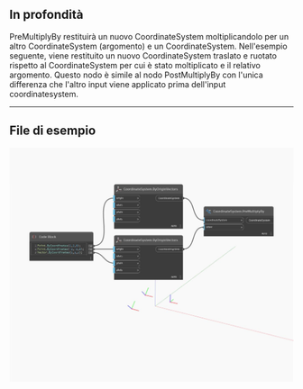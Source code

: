 ## In profondità
PreMultiplyBy restituirà un nuovo CoordinateSystem moltiplicandolo per un altro CoordinateSystem (argomento) e un CoordinateSystem. Nell'esempio seguente, viene restituito un nuovo CoordinateSystem traslato e ruotato rispetto al CoordinateSystem per cui è stato moltiplicato e il relativo argomento. Questo nodo è simile al nodo PostMultiplyBy con l'unica differenza che l'altro input viene applicato prima dell'input coordinatesystem.
___
## File di esempio

![PreMultiplyBy](./Autodesk.DesignScript.Geometry.CoordinateSystem.PreMultiplyBy_img.jpg)

